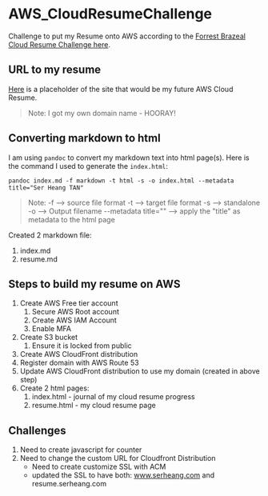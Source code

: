 # AWS_CloudResumeChallenge
Challenge to put my Resume onto AWS according to the [Forrest Brazeal Cloud Resume Challenge here](https://cloudresumechallenge.dev/docs/the-challenge/aws/).  

## URL to my resume  
[Here](https://resume.serheang.com/) is a placeholder of the site that would be my future AWS Cloud Resume.  
  > Note: I got my own domain name - HOORAY!

## Converting markdown to html  
I am using `pandoc` to convert my markdown text into html page(s).  Here is the command I used to generate the `index.html`:  
```
pandoc index.md -f markdown -t html -s -o index.html --metadata title="Ser Heang TAN"  
```
> Note: 
> -f --> source file format 
> -t --> target file format 
> -s --> standalone 
> -o --> Output filename 
> --metadata title="" --> apply the "title" as metadata to the html page  

Created 2 markdown file:
1. index.md
2. resume.md

## Steps to build my resume on AWS
1. Create AWS Free tier account
   1. Secure AWS Root account
   2. Create AWS IAM Account
   3. Enable MFA
2. Create S3 bucket
   1. Ensure it is locked from public  
3. Create AWS CloudFront distribution  
4. Register domain with AWS Route 53  
5. Update AWS CloudFront distribution to use my domain (created in above step)  
6. Create 2 html pages:  
    1. index.html - journal of my cloud resume progress
    2. resume.html - my cloud resume page


## Challenges  
1. Need to create javascript for counter 
2. Need to change the custom URL for Cloudfront Distribution  
    - Need to create customize SSL with ACM
    - updated the SSL to have both: www.serheang.com and resume.serheang.com
